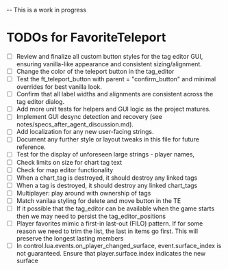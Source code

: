 -- This is a work in progress

# TODOs for FavoriteTeleport


- [ ] Review and finalize all custom button styles for the tag editor GUI, ensuring vanilla-like appearance and consistent sizing/alignment. 
- [ ] Change the color of the teleport button in the tag_editor
- [ ] Test the ft_teleport_button with parent = "confirm_button" and minimal overrides for best vanilla look.
- [ ] Confirm that all label widths and alignments are consistent across the tag editor dialog.
- [ ] Add more unit tests for helpers and GUI logic as the project matures.
- [ ] Implement GUI desync detection and recovery (see notes/specs_after_agent_discussion.md).
- [ ] Add localization for any new user-facing strings.
- [ ] Document any further style or layout tweaks in this file for future reference.
- [ ] Test for the display of unforeseen large strings - player names, 
- [ ] Check limits on size for chart tag text
- [ ] Check for map editor functionality
- [ ] When a chart_tag is destroyed, it should destroy any linked tags
- [ ] When a tag is destroyed, it should destroy any linked chart_tags
- [ ] Multiplayer: play around with ownership of tags
- [ ] Match vanilaa styling for delete and move button in the TE
- [ ] If it possible that the tag_editor can be available when the game starts then we may need to persist the tag_editor_positions 
- [ ] Player favorites mimic a first-in last-out (FILO) pattern. If for some reason we need to trim the list, the last in items go first. This will preserve the longest lasting members
- [ ] In control.lua.events.on_player_changed_surface, event.surface_index is not guaranteed. Ensure that player.surface.index indicates the new surface